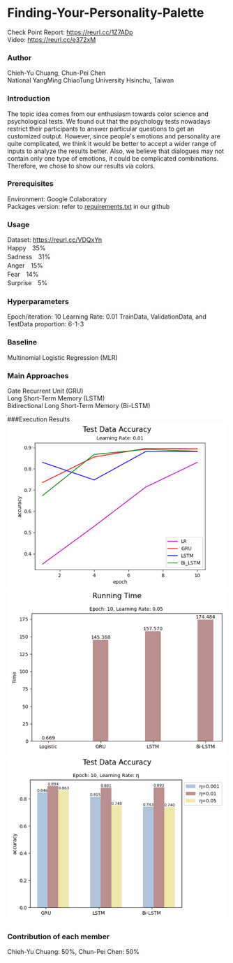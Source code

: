 # Finding-Your-Personality-Palette
Check Point Report: https://reurl.cc/1Z7ADp  
Video: https://reurl.cc/e372xM
### Author
Chieh-Yu Chuang, Chun-Pei Chen  
National YangMing ChiaoTung University Hsinchu, Taiwan
### Introduction
The topic idea comes from our enthusiasm towards color science and psychological tests. We found out that the psychology tests nowadays restrict their participants to answer particular questions to get an customized output. However, since people's emotions and personality are quite complicated, we think it would be better to accept a wider range of inputs to analyze the results better. Also, we believe that dialogues may not contain only one type of emotions, it could be complicated combinations. Therefore, we chose to show our results via colors.

### Prerequisites
Environment: Google Colaboratory  
Packages version: refer to [requirements.txt](https://github.com/chiehyyu/Finding-Your-Personality-Palette/blob/main/requirement.txt) in our github
### Usage
Dataset: https://reurl.cc/VDQxYn  
Happy　35%  
Sadness　31%  
Anger　15%  
Fear　14%  
Surprise　5%  
### Hyperparameters
Epoch/iteration: 10
Learning Rate: 0.01
TrainData, ValidationData, and TestData proportion: 6-1-3
### Baseline
Multinomial Logistic Regression (MLR)

### Main Approaches
Gate Recurrent Unit (GRU)  
Long Short-Term Memory (LSTM)  
Bidirectional Long Short-Term Memory (Bi-LSTM)

###Execution Results
![image](https://github.com/chiehyyu/Finding-Your-Personality-Palette/blob/main/Accuracy_Compare.png)
![image](https://github.com/chiehyyu/Finding-Your-Personality-Palette/blob/main/Running_Time_Compare.png)
![image](https://github.com/chiehyyu/Finding-Your-Personality-Palette/blob/main/Learning_Rate_Compare.png)

### Contribution of each member
Chieh-Yu Chuang: 50%, Chun-Pei Chen: 50%
